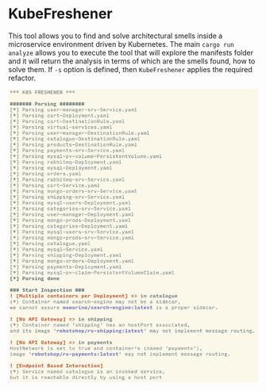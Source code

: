 # KubeFreshener
This tool allows you to find and solve architectural smells inside a microservice environment driven by Kubernetes. 
The main `cargo run analyze` allows you to execute the tool that will explore the manifests folder and it will return the analysis in terms of which are the smells found, how to solve them.
If `-s` option is defined, then `KubeFreshener` applies the required refactor.

![](https://github.com/di-unipi-socc/k8s-freshener/blob/main/imgs/screen.png)
